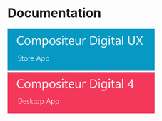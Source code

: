# Documentation

[<img width="330" src="UX/en/img/main_doc_ux.jpg"/>](http://doc.compositeurdigital.com/UX/en/)  [<img width="330" src="UX/en/img/main_doc_v4.jpg"/>](http://doc.compositeurdigital.com/doc_language.html)
